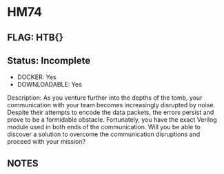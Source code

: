 # HM74

## FLAG: HTB{}

## Status: Incomplete

+ DOCKER: Yes
+ DOWNLOADABLE: Yes

Description: As you venture further into the depths of the tomb, your communication with your team becomes increasingly disrupted by noise. Despite their attempts to encode the data packets, the errors persist and prove to be a formidable obstacle. Fortunately, you have the exact Verilog module used in both ends of the communication. Will you be able to discover a solution to overcome the communication disruptions and proceed with your mission?

## NOTES
